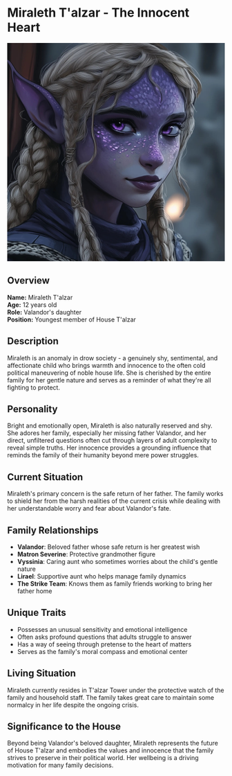 # Miraleth T'alzar - The Innocent Heart

<link rel="stylesheet" href="../drow_theme.css">

![Miraleth T'alzar](images/miraleth1.jpg)

## Overview
**Name:** Miraleth T'alzar  
**Age:** 12 years old  
**Role:** Valandor's daughter  
**Position:** Youngest member of House T'alzar  

## Description
Miraleth is an anomaly in drow society - a genuinely shy, sentimental, and affectionate child who brings warmth and innocence to the often cold political maneuvering of noble house life. She is cherished by the entire family for her gentle nature and serves as a reminder of what they're all fighting to protect.

## Personality
Bright and emotionally open, Miraleth is also naturally reserved and shy. She adores her family, especially her missing father Valandor, and her direct, unfiltered questions often cut through layers of adult complexity to reveal simple truths. Her innocence provides a grounding influence that reminds the family of their humanity beyond mere power struggles.

## Current Situation
Miraleth's primary concern is the safe return of her father. The family works to shield her from the harsh realities of the current crisis while dealing with her understandable worry and fear about Valandor's fate.

## Family Relationships
- **Valandor**: Beloved father whose safe return is her greatest wish
- **Matron Severine**: Protective grandmother figure
- **Vyssinia**: Caring aunt who sometimes worries about the child's gentle nature
- **Lirael**: Supportive aunt who helps manage family dynamics
- **The Strike Team**: Knows them as family friends working to bring her father home

## Unique Traits
- Possesses an unusual sensitivity and emotional intelligence
- Often asks profound questions that adults struggle to answer
- Has a way of seeing through pretense to the heart of matters
- Serves as the family's moral compass and emotional center

## Living Situation
Miraleth currently resides in T'alzar Tower under the protective watch of the family and household staff. The family takes great care to maintain some normalcy in her life despite the ongoing crisis.

## Significance to the House
Beyond being Valandor's beloved daughter, Miraleth represents the future of House T'alzar and embodies the values and innocence that the family strives to preserve in their political world. Her wellbeing is a driving motivation for many family decisions.